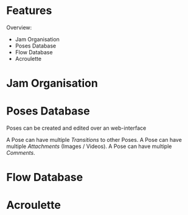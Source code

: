 Features
========


Overview:
- Jam Organisation
- Poses Database
- Flow Database
- Acroulette


# Jam Organisation
# Poses Database

Poses can be created and edited over an web-interface

A Pose can have multiple *Transitions* to other Poses.
A Pose can have multiple *Attachments* (Images / Videos).
A Pose can have multiple *Comments*.


# Flow Database
# Acroulette
